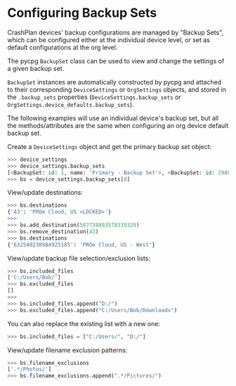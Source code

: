 # Configuring Backup Sets

CrashPlan devices' backup configurations are managed by "Backup Sets", which can be configured either at the individual
device level, or set as default configurations at the org level.

The pycpg `BackupSet` class can be used to view and change the settings of a given backup set.

`BackupSet` instances are automatically constructed by pycpg and attached to their corresponding `DeviceSettings` or
`OrgSettings` objects, and stored in the `.backup_sets` properties (`DeviceSettings.backup_sets` or
`OrgSettings.device_defaults.backup_sets`).

The following examples will use an individual device's backup set, but all the methods/attributes are the same when
configuring an org device default backup set.

Create a `DeviceSettings` object and get the primary backup set object:

```python
>>> device_settings
>>> device_settings.backup_sets
[<BackupSet: id: 1, name: 'Primary - Backup Set'>, <BackupSet: id: 298010138, name: 'Secondary (large files) - Backup Set'>]
>>> bs = device_settings.backup_sets[0]
```

View/update destinations:

```python
>>> bs.destinations
{'43': 'PROe Cloud, US <LOCKED>'}
>>>
>>> bs.add_destination(587738803578339329)
>>> bs.remove_destination(43)
>>> bs.destinations
{'632540230984925185': 'PROe Cloud, US - West'}
```

View/update backup file selection/exclusion lists:

```python
>>> bs.included_files
['C:/Users/Bob/']
>>> bs.excluded_files
[]
>>>
>>> bs.included_files.append("D:/")
>>> bs.excluded_files.append("C:/Users/Bob/Downloads")
```

You can also replace the existing list with a new one:

```python
>>> bs.included_files = ["C:/Users/", "D:/"]
```

View/update filename exclusion patterns:

```python
>>> bs.filename_exclusions
['.*/Photos/']
>>> bs.filename_exclusions.append(".*/Pictures/")
```
